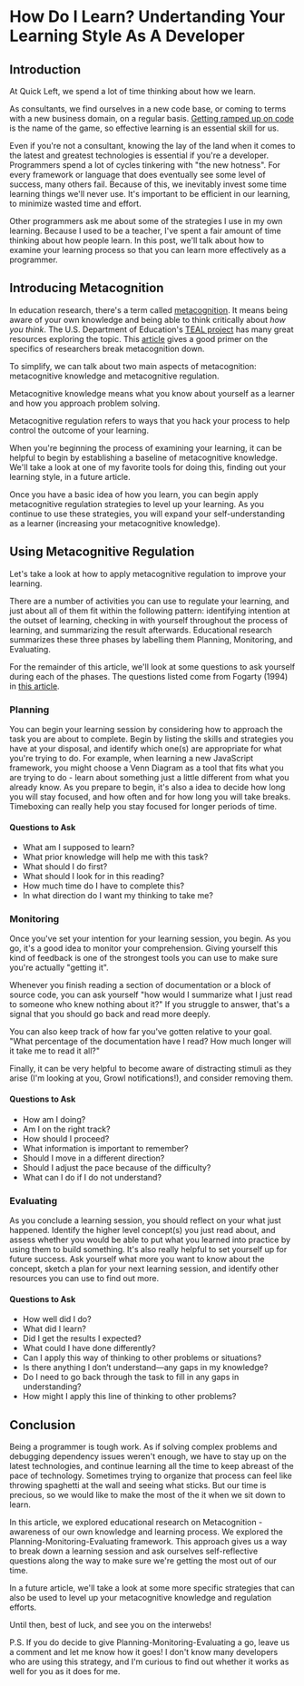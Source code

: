# How Do I Learn? Undertanding Your Learning Style As A Developer

## Introduction

At Quick Left, we spend a lot of time thinking about how we learn.

As consultants, we find ourselves in a new code base, or coming to terms with a new business domain, on a regular basis. [Getting ramped up on code](https://quickleft.com/blog/ramping-up-developers-on-code/) is the name of the game, so effective learning is an essential skill for us.

Even if you're not a consultant, knowing the lay of the land when it comes to the latest and greatest technologies is essential if you're a developer. Programmers spend a lot of cycles tinkering with "the new hotness". For every framework or language that does eventually see some level of success, many others fail. Because of this, we inevitably invest some time learning things we'll never use. It's important to be efficient in our learning, to minimize wasted time and effort.

Other programmers ask me about some of the strategies I use in my own learning. Because I used to be a teacher, I've spent a fair amount of time thinking about how people learn. In this post, we'll talk about how to examine your learning process so that you can learn more effectively as a programmer.

## Introducing Metacognition

In education research, there's a term called [metacognition](https://en.wikipedia.org/wiki/Metacognition). It means being aware of your own knowledge and being able to think critically about _how you think_. The U.S. Department of Education's [TEAL project](https://teal.ed.gov/) has many great resources exploring the topic. This [article](https://teal.ed.gov/tealguide/metacognitive) gives a good primer on the specifics of researchers break metacognition down.

To simplify, we can talk about two main aspects of metacognition: metacognitive knowledge and metacognitive regulation.

Metacognitive knowledge means what you know about yourself as a learner and how you approach problem solving.

Metacognitive regulation refers to ways that you hack your process to help control the outcome of your learning.

When you're beginning the process of examining your learning, it can be helpful to begin by establishing a baseline of metacognitive knowledge. We'll take a look at one of my favorite tools for doing this, finding out your learning style, in a future article.

Once you have a basic idea of how you learn, you can begin apply metacognitive regulation strategies to level up your learning. As you continue to use these strategies, you will expand your self-understanding as a learner (increasing your metacognitive knowledge).

## Using Metacognitive Regulation

Let's take a look at how to apply metacognitive regulation to improve your learning.

There are a number of activities you can use to regulate your learning, and just about all of them fit within the following pattern: identifying intention at the outset of learning, checking in with yourself throughout the process of learning, and summarizing the result afterwards. Educational research summarizes these three phases by labelling them Planning, Monitoring, and Evaluating.

For the remainder of this article, we'll look at some questions to ask yourself during each of the phases. The questions listed come from Fogarty (1994) in [this article](https://teal.ed.gov/sites/default/files/Fact-Sheets/4_TEAL_Metacognitive.pdf).

### Planning

You can begin your learning session by considering how to approach the task you are about to complete. Begin by listing the skills and strategies you have at your disposal, and identify which one(s) are appropriate for what you're trying to do. For example, when learning a new JavaScript framework, you might choose a Venn Diagram as a tool that fits what you are trying to do - learn about something just a little different from what you already know. As you prepare to begin, it's also a idea to decide how long you will stay focused, and how often and for how long you will take breaks. Timeboxing can really help you stay focused for longer periods of time.

#### Questions to Ask

- What am I supposed to learn?
- What prior knowledge will help me with this task?
- What should I do first?
- What should I look for in this reading?
- How much time do I have to complete this?
- In what direction do I want my thinking to take me?

### Monitoring

Once you've set your intention for your learning session, you begin. As you go, it's a good idea to monitor your comprehension. Giving yourself this kind of feedback is one of the strongest tools you can use to make sure you're actually "getting it".

Whenever you finish reading a section of documentation or a block of source code, you can ask yourself "how would I summarize what I just read to someone who knew nothing about it?" If you struggle to answer, that's a signal that you should go back and read more deeply.

You can also keep track of how far you've gotten relative to your goal. "What percentage of the documentation have I read? How much longer will it take me to read it all?"

Finally, it can be very helpful to become aware of distracting stimuli as they arise (I'm looking at you, Growl notifications!), and consider removing them.

#### Questions to Ask

- How am I doing?
- Am I on the right track?
- How should I proceed?
- What information is important to remember?
- Should I move in a different direction?
- Should I adjust the pace because of the difficulty?
- What can I do if I do not understand?

### Evaluating

As you conclude a learning session, you should reflect on your what just happened. Identify the higher level concept(s) you just read about, and assess whether you would be able to put what you learned into practice by using them to build something. It's also really helpful to set yourself up for future success. Ask yourself what more you want to know about the concept, sketch a plan for your next learning session, and identify other resources you can use to find out more.

#### Questions to Ask

- How well did I do?
- What did I learn?
- Did I get the results I expected?
- What could I have done differently?
- Can I apply this way of thinking to other problems or situations?
- Is there anything I don’t understand—any gaps in my knowledge?
- Do I need to go back through the task to fill in any gaps in understanding?
- How might I apply this line of thinking to other problems?

## Conclusion

Being a programmer is tough work. As if solving complex problems and debugging dependency issues weren't enough, we have to stay up on the latest technologies, and continue learning all the time to keep abreast of the pace of technology. Sometimes trying to organize that process can feel like throwing spaghetti at the wall and seeing what sticks. But our time is precious, so we would like to make the most of the it when we sit down to learn.

In this article, we explored educational research on Metacognition - awareness of our own knowledge and learning process. We explored the Planning-Monitoring-Evaluating framework. This approach gives us a way to break down a learning session and ask ourselves self-reflective questions along the way to make sure we're getting the most out of our time.

In a future article, we'll take a look at some more specific strategies that can also be used to level up your metacognitive knowledge and regulation efforts.

Until then, best of luck, and see you on the interwebs!

P.S. If you do decide to give Planning-Monitoring-Evaluating a go, leave us a comment and let me know how it goes! I don't know many developers who are using this strategy, and I'm curious to find out whether it works as well for you as it does for me.
